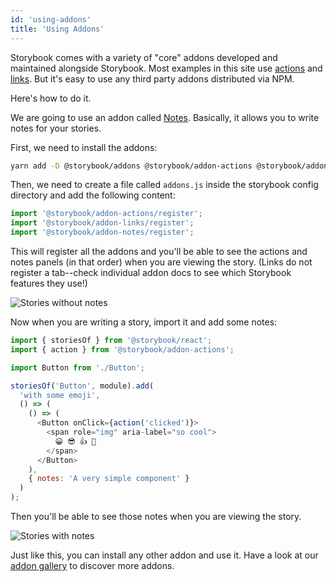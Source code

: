 ```yaml
---
id: 'using-addons'
title: 'Using Addons'
---
```


Storybook comes with a variety of "core" addons developed and maintained alongside Storybook. Most examples in this site use [actions](https://github.com/storybooks/storybook/tree/master/addons/actions) and [links](https://github.com/storybooks/storybook/tree/master/addons/links). But it's easy to use any third party addons distributed via NPM.

Here's how to do it.

We are going to use an addon called [Notes](https://github.com/storybooks/storybook/tree/master/addons/notes). Basically, it allows you to write notes for your stories.

First, we need to install the addons:

```sh
yarn add -D @storybook/addons @storybook/addon-actions @storybook/addon-links @storybook/addon-notes
```

Then, we need to create a file called `addons.js` inside the storybook config directory and add the following content:

```js
import '@storybook/addon-actions/register';
import '@storybook/addon-links/register';
import '@storybook/addon-notes/register';
```

This will register all the addons and you'll be able to see the actions and notes panels (in that order) when you are viewing the story. (Links do not register a tab--check individual addon docs to see which Storybook features they use!)

![Stories without notes](../static/stories-without-notes.png)

Now when you are writing a story, import it and add some notes:

```js
import { storiesOf } from '@storybook/react';
import { action } from '@storybook/addon-actions';

import Button from './Button';

storiesOf('Button', module).add(
  'with some emoji',
  () => (
    () => (
      <Button onClick={action('clicked')}>
        <span role="img" aria-label="so cool">
          😀 😎 👍 💯
        </span>
      </Button>
    ),
    { notes: 'A very simple component' }
  )
);
```

Then you'll be able to see those notes when you are viewing the story.

![Stories with notes](../static/stories-with-notes.png)

Just like this, you can install any other addon and use it. Have a look at our [addon gallery](/addons/addon-gallery) to discover more addons.
